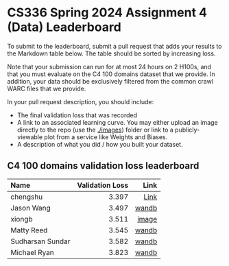 # CS336 Spring 2024 Assignment 4 (Data) Leaderboard

To submit to the leaderboard, submit a pull request that adds your results to
the Markdown table below. The table should be sorted by increasing loss.

Note that your submission can run for at most 24 hours on 2 H100s, and that you
must evaluate on the C4 100 domains dataset that we provide. In addition, your
data should be exclusively filtered from the common crawl WARC files that we
provide.

In your pull request description, you should include:

- The final validation loss that was recorded
- A link to an associated learning curve. You may either upload an image
  directly to the repo (use the [./images](./images)) folder or link to a
  publicly-viewable plot from a service like Weights and Biases.
- A description of what you did / how you built your dataset.


## C4 100 domains validation loss leaderboard

| Name           | Validation Loss | Link                                         |
|:---------------|----------------:|---------------------------------------------:|
| chengshu       |           3.397 | [Link](https://wandb.ai/chengshu/cs336_hw4/reports/eval_loss-24-05-27-10-59-19---Vmlldzo4MTEzOTgz) |
| Jason Wang     |           3.497 | [wandb](https://api.wandb.ai/links/blahblahhhj/o390l3a1) |
| xiongb         |           3.511 | [image](./images/xiongb.png)                                    |
| Matty Reed     |           3.545 | [wandb](https://api.wandb.ai/links/matthewreed/wad1hxqu) |
| Sudharsan Sundar |         3.582 | [wandb](https://api.wandb.ai/links/alephentine/thenownc) |
| Michael Ryan   |           3.823 | [wandb](https://api.wandb.ai/links/michael-nlp/6o5lh2y3) |
